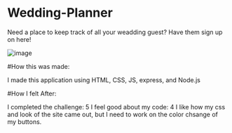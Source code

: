 # Wedding-Planner
Need a place to keep track of all your weadding guest? Have them sign up on here!

![image](https://user-images.githubusercontent.com/77587592/112781644-3e601b00-9019-11eb-8883-b61b456c78e5.png)

#How this was made:

I made this application using HTML, CSS, JS, express, and Node.js

#How I felt After:

I completed the challenge: 5
I feel good about my code: 4
I like how my css and look of the site came out, but I need to work on the color chsange of my buttons.


